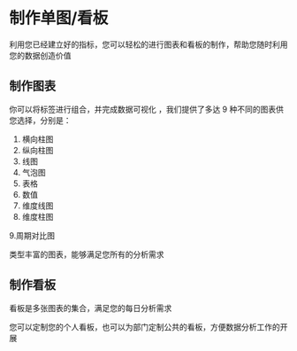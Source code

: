 # 制作单图/看板

利用您已经建立好的指标，您可以轻松的进行图表和看板的制作，帮助您随时利用您的数据创造价值

## 制作图表

你可以将标签进行组合，并完成数据可视化   ，我们提供了多达 9 种不同的图表供您选择，分别是：  
1. 横向柱图  
2. 纵向柱图  
3. 线图  
4. 气泡图  
5. 表格  
6. 数值  
7. 维度线图  
8. 维度柱图

9.周期对比图

类型丰富的图表，能够满足您所有的分析需求

## 制作看板

看板是多张图表的集合，满足您的每日分析需求

您可以定制您的个人看板，也可以为部门定制公共的看板，方便数据分析工作的开展

